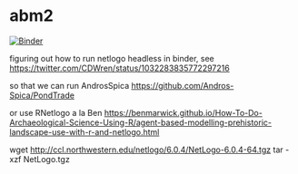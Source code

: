 # abm2

[![Binder](https://mybinder.org/badge.svg)](https://mybinder.org/v2/gh/o-date/abm2/master)

figuring out how to run netlogo headless in binder, see https://twitter.com/CDWren/status/1032283835772297216

so that we can run AndrosSpica https://github.com/Andros-Spica/PondTrade

or use RNetlogo a la Ben https://benmarwick.github.io/How-To-Do-Archaeological-Science-Using-R/agent-based-modelling-prehistoric-landscape-use-with-r-and-netlogo.html


wget http://ccl.northwestern.edu/netlogo/6.0.4/NetLogo-6.0.4-64.tgz
tar -xzf NetLogo.tgz
